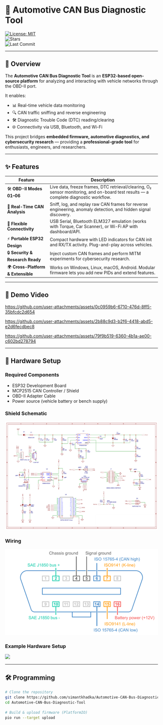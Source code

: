 # 🚗 Automotive CAN Bus Diagnostic Tool  

[![License: MIT](https://img.shields.io/badge/License-MIT-green.svg)](LICENSE)  
![Stars](https://img.shields.io/github/stars/simantkhadka/Automotive-CAN-Bus-Diagnostic-Tool?style=social)  
![Last Commit](https://img.shields.io/github/last-commit/simantkhadka/Automotive-CAN-Bus-Diagnostic-Tool)  

---

## 📖 Overview  

The **Automotive CAN Bus Diagnostic Tool** is an **ESP32-based open-source platform** for analyzing and interacting with vehicle networks through the OBD-II port.  

It enables:  
- 📊 Real-time vehicle data monitoring  
- 🔍 CAN traffic sniffing and reverse engineering  
- 🛠️ Diagnostic Trouble Code (DTC) reading/clearing  
- 🌐 Connectivity via USB, Bluetooth, and Wi-Fi  

This project bridges **embedded firmware, automotive diagnostics, and cybersecurity research** — providing a **professional-grade tool** for enthusiasts, engineers, and researchers.  

---

## ✨ Features  

| Feature | Description |
|---------|-------------|
| 🛠️ **OBD-II Modes 01–06** | Live data, freeze frames, DTC retrieval/clearing, O₂ sensor monitoring, and on-board test results — a complete diagnostic workflow. |
| 📡 **Real-Time CAN Analysis** | Sniff, log, and replay raw CAN frames for reverse engineering, anomaly detection, and hidden signal discovery. |
| 🔗 **Flexible Connectivity** | USB Serial, Bluetooth ELM327 emulation (works with Torque, Car Scanner), or Wi-Fi AP with dashboard/API. |
| ⚡ **Portable ESP32 Design** | Compact hardware with LED indicators for CAN init and RX/TX activity. Plug-and-play across vehicles. |
| 🔒 **Security & Research Ready** | Inject custom CAN frames and perform MITM experiments for cybersecurity research. |
| 🌍 **Cross-Platform & Extensible** | Works on Windows, Linux, macOS, Android. Modular firmware lets you add new PIDs and extend features. |

---
## 🎥 Demo Video 


https://github.com/user-attachments/assets/0c0959b6-6710-476d-8ff5-35bfcdc2d654


https://github.com/user-attachments/assets/2b88c9d3-b2f6-4418-abd5-e2d6fecdbec8



https://github.com/user-attachments/assets/79f9b519-6360-4b1a-ae00-c602bd278794








---







## 🔌 Hardware Setup  

### Required Components  
- ESP32 Development Board  
- MCP2515 CAN Controller / Shield  
- OBD-II Adapter Cable  
- Power source (vehicle battery or bench supply)  

### Shield Schematic
<img src="schematic-esp32-shield-can.jpg" width="600">

### Wiring
<img src="obd2-connector-pinout-socket.jpg" width="600">


### Example Hardware Setup  
<img src="docs/images/device_setup.jpg" width="500">  

---

## 🛠️ Programming
```bash
# Clone the repository
git clone https://github.com/simantkhadka/Automotive-CAN-Bus-Diagnostic-Tool.git
cd Automotive-CAN-Bus-Diagnostic-Tool

# Build & upload firmware (PlatformIO)
pio run --target upload
